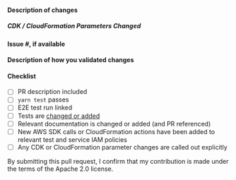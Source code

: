 <!--
Please make sure to read the Pull Request Guidelines:
https://github.com/aws-amplify/amplify-cli/blob/master/CONTRIBUTING.md#pull-requests
-->

#### Description of changes

<!--
Thank you for your Pull Request! Please provide a description above and review
the requirements below.
-->

##### CDK / CloudFormation Parameters Changed

<!--
Please list any changes to the CDK/CFN params, with a link to references https://docs.aws.amazon.com/AWSCloudFormation/latest/UserGuide/aws-template-resource-type-ref.html

e.g.

* Conditionally added support for `Code` based AppSync Functions: https://docs.aws.amazon.com/AWSCloudFormation/latest/UserGuide/aws-resource-appsync-functionconfiguration.html#cfn-appsync-functionconfiguration-code
* Conditionally added support for `Code` based AppSync Resolvers: https://docs.aws.amazon.com/AWSCloudFormation/latest/UserGuide/aws-resource-appsync-resolver.html#cfn-appsync-resolver-code
-->

#### Issue #, if available

<!-- Also, please reference any associated PRs for documentation updates. -->

#### Description of how you validated changes

#### Checklist

<!-- Remove items that do not apply. For completed items, change [ ] to [x]. -->

- [ ] PR description included
- [ ] `yarn test` passes
- [ ] E2E test run linked
- [ ] Tests are [changed or added](https://github.com/aws-amplify/amplify-cli/blob/master/CONTRIBUTING.md#tests)
- [ ] Relevant documentation is changed or added (and PR referenced)
- [ ] New AWS SDK calls or CloudFormation actions have been added to relevant test and service IAM policies
- [ ] Any CDK or CloudFormation parameter changes are called out explicitly

By submitting this pull request, I confirm that my contribution is made under the terms of the Apache 2.0 license.
